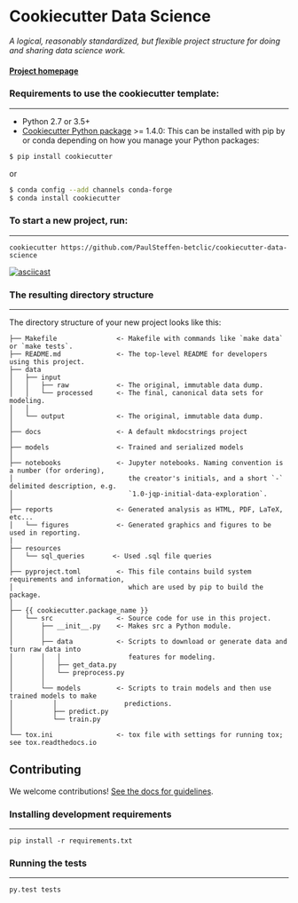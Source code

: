 # Cookiecutter Data Science

_A logical, reasonably standardized, but flexible project structure for doing and sharing data science work._


#### [Project homepage](http://drivendata.github.io/cookiecutter-data-science/)


### Requirements to use the cookiecutter template:
-----------
 - Python 2.7 or 3.5+
 - [Cookiecutter Python package](http://cookiecutter.readthedocs.org/en/latest/installation.html) >= 1.4.0: This can be installed with pip by or conda depending on how you manage your Python packages:

``` bash
$ pip install cookiecutter
```

or

``` bash
$ conda config --add channels conda-forge
$ conda install cookiecutter
```


### To start a new project, run:
------------

    cookiecutter https://github.com/PaulSteffen-betclic/cookiecutter-data-science


[![asciicast](https://asciinema.org/a/244658.svg)](https://asciinema.org/a/244658)


### The resulting directory structure
------------

The directory structure of your new project looks like this: 

```
├── Makefile               <- Makefile with commands like `make data` or `make tests`.
├── README.md              <- The top-level README for developers using this project.
├── data       
│   ├── input
│   │   ├── raw            <- The original, immutable data dump.
│   │   └── processed      <- The final, canonical data sets for modeling.
│   │                  
│   └── output             <- The original, immutable data dump.
│      
├── docs                   <- A default mkdocstrings project
│      
├── models                 <- Trained and serialized models
│      
├── notebooks              <- Jupyter notebooks. Naming convention is a number (for ordering),
│                             the creator's initials, and a short `-` delimited description, e.g.
│                             `1.0-jqp-initial-data-exploration`.
│      
├── reports                <- Generated analysis as HTML, PDF, LaTeX, etc...
│   └── figures            <- Generated graphics and figures to be used in reporting.
|
├── resources       
│   └── sql_queries       <- Used .sql file queries
│      
├── pyproject.toml         <- This file contains build system requirements and information, 
│                             which are used by pip to build the package.
│
├── {{ cookiecutter.package_name }}
│   └── src                <- Source code for use in this project.
│       ├── __init__.py    <- Makes src a Python module.
│       │
│       ├── data           <- Scripts to download or generate data and turn raw data into 
│       │   │                 features for modeling.
│       │   ├── get_data.py
│       │   └── preprocess.py
│       │
│       └── models         <- Scripts to train models and then use trained models to make
│          │                 predictions.
│          ├── predict.py
│          └── train.py
│       
└── tox.ini                <- tox file with settings for running tox; see tox.readthedocs.io
```

## Contributing

We welcome contributions! [See the docs for guidelines](https://drivendata.github.io/cookiecutter-data-science/#contributing).

### Installing development requirements
------------

    pip install -r requirements.txt

### Running the tests
------------

    py.test tests
